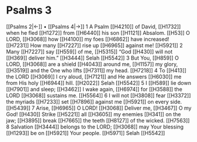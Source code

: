 # Psalms 3
[[Psalms 2|←]] • [[Psalms 4|→]]
1 A Psalm [[H4210]] of David, [[H1732]] when he fled [[H1272]] from [[H6440]] his son [[H1121]] Absalom. [[H53]] O LORD, [[H3068]] how [[H4100]] my foes [[H6862]] have increased! [[H7231]] How many [[H7227]] rise up [[H6965]] against me! [[H5921]] 
2 Many [[H7227]] say [[H559]] of me, [[H5315]] “God [[H430]] will not [[H369]] deliver him.” [[H3444]] Selah [[H5542]] 
3 But You, [[H859]] O LORD, [[H3068]] are a shield [[H4043]] around me, [[H1157]] my glory, [[H3519]] and the One who lifts [[H7311]] my head. [[H7218]] 
4 To [[H413]] the LORD [[H3069]] I cry aloud, [[H7121]] and He answers [[H6030]] me from His holy [[H6944]] hill. [[H2022]] Selah [[H5542]] 
5 I [[H589]] lie down [[H7901]] and sleep; [[H3462]] I wake again, [[H6974]] for [[H3588]] the LORD [[H3068]] sustains me. [[H5564]] 
6 I will not [[H3808]] fear [[H3372]] the myriads [[H7233]] set [[H7896]] against me [[H5921]] on every side. [[H5439]] 
7 Arise, [[H6965]] O LORD! [[H3068]] Deliver me, [[H3467]] O my God! [[H430]] Strike [[H5221]] all [[H3605]] my enemies [[H341]] on the jaw; [[H3895]] break [[H7665]] the teeth [[H8127]] of the wicked. [[H7563]] 
8 Salvation [[H3444]] belongs to the LORD; [[H3068]] may Your blessing [[H1293]] be on [[H5921]] Your people. [[H5971]] Selah [[H5542]] 
